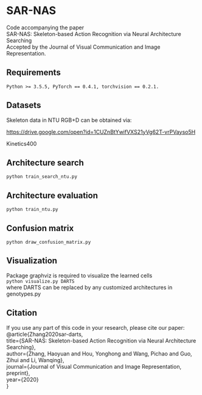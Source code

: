 # SAR-NAS
Code accompanying the paper  
SAR-NAS: Skeleton-based Action Recognition via Neural Architecture Searching  
Accepted by the Journal of Visual Communication and Image Representation.  

## Requirements
```Python >= 3.5.5, PyTorch == 0.4.1, torchvision == 0.2.1.```  

## Datasets 
Skeleton data in NTU RGB+D can be obtained via:

https://drive.google.com/open?id=1CUZnBtYwifVXS21yVg62T-vrPVayso5H

Kinetics400 

## Architecture search
```python train_search_ntu.py```    

## Architecture evaluation
```python train_ntu.py```  

## Confusion matrix 
```python draw_confusion_matrix.py```  

## Visualization
Package graphviz is required to visualize the learned cells  
```python visualize.py DARTS```    
where DARTS can be replaced by any customized architectures in genotypes.py  

## Citation  
If you use any part of this code in your research, please cite our paper:  
@article{Zhang2020sar-darts,  
  title={SAR-NAS: Skeleton-based Action Recognition via Neural Architecture Searching},  
  author={Zhang, Haoyuan and Hou, Yonghong and Wang, Pichao and Guo, Zihui and Li, Wanqing},  
  journal={Journal of Visual Communication and Image Representation, preprint},  
  year={2020}  
}  
